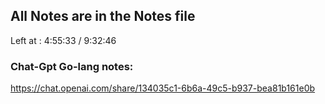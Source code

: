 ## All Notes are in the Notes file
Left at : 4:55:33 / 9:32:46

### Chat-Gpt Go-lang notes: 
https://chat.openai.com/share/134035c1-6b6a-49c5-b937-bea81b161e0b


